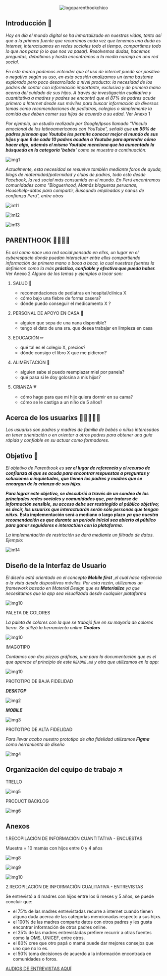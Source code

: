 <p align = "center"><img src="https://image.ibb.co/fuyVry/logoparenthookchico.png" alt="logoparenthookchico" border="0"></p>

## Introducción 👋

*Hoy en día el mundo digital se ha inmortalizado en nuestras vidas, tanto así que a la primera fuente que recurrimos cada vez que tenemos una duda es Internet, interactuamos en redes sociales todo el tiempo, compartimos todo lo que nos pasa (o lo que nos va pasar). Resolvemos dudas, hacemos preguntas, debatimos y hasta encontramos a la media naranja en una red social.*

*En este marco podemos entender que el uso de internet puede ser positivo o negativo según su uso, en esta ocasión analizamos un tema bastante explorado pero poco desarrollado a nivel producto: la necesidad de los padres de contar con información importante, exclusiva y de primera mano acerca del cuidado de sus hijos. A través de investigación cualitativa y cuantitativa a madres y padres se encontró que el 87% de padres acude primero a Internet desde sus móviles para buscar información de diversos temas como recomendaciones de pediatras, colegios o simplemente la comida que deben comer sus hijos de acuerdo a su edad.* Ver Anexo 1

*Por ejemplo, un estudio realizado por Google/Ipsos llamado “Vínculo emocional de los latinoamericanos con YouTube”, señaló que* ***un 55% de padres piensan que Youtube les permite conocer mejor el mundo de sus hijos y que 6 de cada 10 padres acuden a Youtube para aprender cómo hacer algo, además el mismo Youtube menciona que ha aumentado la búsqueda en la categoría 'bebés'*** *como se muestra a continuación:*

![img1](https://github.com/AilimMoscoso/lim-2018-05-bc-core-am-socialnetwork/blob/master/img/stadyoutube.jpg)


*Actualmente, esta necesidad se resuelve también mediante foros de ayuda, blogs de maternidad/paternidad y clubs de padres, todo esto desde Facebook, la red social más consumida en el mundo. En Perú encontramos comunidades como "Bloguerhood, Mamás blogueras peruanas, Househelp-datos para compartir, Buscando empleadas y nanas de confianza Perú", entre otros*

![im11](https://github.com/AilimMoscoso/lim-2018-05-bc-core-am-socialnetwork/blob/master/img/househelp.png)

![im12](https://github.com/AilimMoscoso/lim-2018-05-bc-core-am-socialnetwork/blob/master/img/hashtags.png)

![im13](https://github.com/AilimMoscoso/lim-2018-05-bc-core-am-socialnetwork/blob/master/img/hashtagslegal.png)

## PARENTHOOK 👨🧒👧👩

*Es así como nace una red social pensado en ellxs, un lugar en el cyberespacio donde puedan interactuar entre ellxs compartiendo información de primera mano o boca a boca, la cual nuestras fuentes la definieron como la más* ***práctica, confiable y efectiva que pueda haber.*** Ver Anexo 2
*Alguno de los temas y ejemplos a tocar son:*

1. SALUD 💉


   * recomendaciones de pediatras en hospital/clínica X
   * cómo bajo una fiebre de forma casera?
   * dónde puedo conseguir el medicamento X ?

2. PERSONAL DE APOYO EN CASA 🧤


   * alguien que sepa de una nana disponible?
   * tengo el dato de una sra. que desea trabajar en limpieza en casa

3. EDUCACIÓN ✏


   * qué tal es el colegio X, precios?
   * dónde consigo el libro X que me pidieron?

4. ALIMENTACIÓN 🍗


   * alguien sabe si puedo reemplazar miel por panela?
   * qué pasa si le doy golosina a mis hijxs?

5. CRIANZA 💗


   * cómo hago para que mi hijx quiera dormir en su cama?
   * cómo se le castiga a un niño de 5 años?    


## Acerca de los usuarixs 🤰🤱👫👬👭

*Los usuarixs son padres y madres de familia de bebés o niñxs interesados en tener orientación o en orientar a otros padres para obtener una guía rápida y confiable en su actuar como formadores.*

## Objetivo 📌

*El objetivo de Parenthook es* ***ser el lugar de referencia y el recurso de confianza al que se acuda para encontrar respuestas a preguntas y soluciones a inquietudes, que tienen los padres y madres que se encargan de la crianza de sus hijxs.***

***Para lograr este objetivo, se descubrió a través de un sondeo de las principales redes sociales y comunidades que, por tratarse de información sensible, su acceso debe ser restringido al público objetivo; es decir, lxs usuarixs que interactuarán serán sólo personas que tengan niñxs.*** __Esta implementación será a mediano o largo plazo__ ***ya que nuestra recomendación es que durante un periodo inicial sea abierto al público para ganar seguidores e interactúen con la plataforma.***

*La implementación de restricción se dará mediante un filtrado de datos. Ejemplo:*

![im14](https://github.com/AilimMoscoso/lim-2018-05-bc-core-am-socialnetwork/blob/master/img/buscandoempynan.png)

## Diseño de la Interfaz de Usuario 

*El diseño está orientado en el concepto* ***Mobile first*** ,*el cual hace referencia a la vista desde dispositivos móviles. Por esta razón, utilizamos un framework basado en Material Design que es* ***Materialize*** *ya que necesitamos que la app sea visualizada desde cualquier plataforma*

![img10](https://github.com/AilimMoscoso/lim-2018-05-bc-core-am-socialnetwork/blob/master/img/materialize.png)

PALETA DE COLORES

*La paleta de colores con la que se trabajó fue en su mayoría de colores tierra. Se utilizó la herramienta online* ***Coolors***

![img10](https://github.com/AilimMoscoso/lim-2018-05-bc-core-am-socialnetwork/blob/master/img/paleta.png)

IMAGOTIPO

*Contamos con dos piezas gráficas, una para la documentación que es el que aparece al principio de este `README.md` y otra que utilizamos en la app:*

![img10](https://github.com/AilimMoscoso/lim-2018-05-bc-core-am-socialnetwork/blob/master/img/imagotipo.png)


PROTOTIPO DE BAJA FIDELIDAD

***DESKTOP***

![img2](https://github.com/AilimMoscoso/lim-2018-05-bc-core-am-socialnetwork/blob/master/img/sketchdesktop.jpg)

***MOBILE***

![img3](https://github.com/AilimMoscoso/lim-2018-05-bc-core-am-socialnetwork/blob/master/img/bajafidelidad.jpg)


PROTOTIPO DE ALTA FIDELIDAD 

*Para llevar acabo nuestro prototipo de alta fidelidad utilizamos* ***Figma*** *como herramienta de diseño*

![img4](https://github.com/AilimMoscoso/lim-2018-05-bc-core-am-socialnetwork/blob/master/img/prototipo.png)


## Organización del equipo de trabajo ↗

TRELLO

![img5](https://github.com/AilimMoscoso/lim-2018-05-bc-core-am-socialnetwork/blob/master/img/trello.png)

PRODUCT BACKLOG

![img6](https://github.com/AilimMoscoso/lim-2018-05-bc-core-am-socialnetwork/blob/master/img/backlog.jpg)


## Anexos

1.RECOPILACIÓN DE INFORMACIÓN CUANTITATIVA - ENCUESTAS

Muestra = 10 mamás con hijos entre 0 y 4 años

![img8](https://github.com/AilimMoscoso/lim-2018-05-bc-core-am-socialnetwork/blob/master/img/encuesta1.png)

![img9](https://github.com/AilimMoscoso/lim-2018-05-bc-core-am-socialnetwork/blob/master/img/encuesta2.png)

![img10](https://github.com/AilimMoscoso/lim-2018-05-bc-core-am-socialnetwork/blob/master/img/encuesta3.png)

2.RECOPILACIÓN DE INFORMACIÓN CUALITATIVA - ENTREVISTAS 

Se entrevistó a 4 madres con hijos entre los 6 meses y 5 años, se puede concluir que:

* el 75% de las madres entrevistadas recurre a internet cuando tienen alguna duda acerca de las categorías mencionadas respecto a sus hijxs.
* el 100% de las madres comparte datos con otros padres y les gusta encontrar información de otros padres online.
* el 25% de las madres entrevistadas prefiere recurrir a otras fuentes como la OMS, UNICEF, entre otros.
* el 80% cree que otro papá o mamá puede dar mejores consejos que uno que no lo es.
* el 50% toma decisiones de acuerdo a la información encontrada en comunidades o foros.

[AUDIOS DE ENTREVISTAS AQUÍ](https://drive.google.com/open?id=14-U-brk3cKIHu3FaF_tfrJ5wTddGhY5x)
